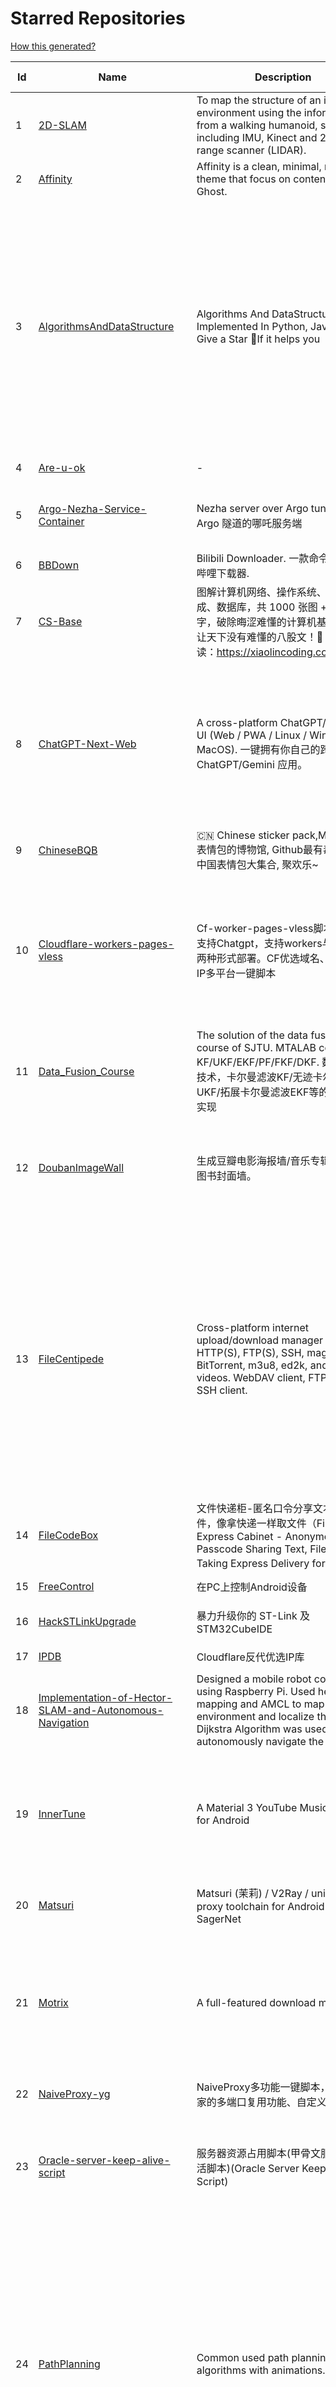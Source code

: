 # Starred Repositories  
[How this generated?](../master/USAGE.md)  
  
| Id 			| Name			| Description | Star Counts | Topics/Tags   | Last Updated 	|  
| ----------- | ----------- 	| ----------- | ----------- | ----------- 	| -----------   |  
|1|[2D-SLAM](https://github.com/Pontusun/2D-SLAM.git)|To map the structure of an indoor environment using the information from a walking humanoid, sensors including IMU, Kinect and 2D laser range scanner (LIDAR).|14||2-4-2015|  
|2|[Affinity](https://github.com/Showfom/Affinity.git)|Affinity is a clean, minimal, modern theme that focus on content for Ghost.|137|ghost, ghost-theme, ghost-themes|16-12-2019|  
|3|[AlgorithmsAndDataStructure](https://github.com/Py-Contributors/AlgorithmsAndDataStructure.git)|Algorithms And DataStructure Implemented In Python, Java & CPP, Give a Star 🌟If it helps you|892|data-structures, algorithms-and-data-structures, python-data-structures, python-algorithms, backtracking-algorithm, linkedlist, algorithm, cpp, python, algorithms, open-source, java, javascript, python3, computer-science|13-3-2024|  
|4|[Are-u-ok](https://github.com/AUK9527/Are-u-ok.git)|-|7063||26-3-2024|  
|5|[Argo-Nezha-Service-Container](https://github.com/fscarmen2/Argo-Nezha-Service-Container.git)|Nezha server over Argo tunnel 使用 Argo 隧道的哪吒服务端|470|nezha, probe, argo, cloudflared, paas, tunnel, vps|4-4-2024|  
|6|[BBDown](https://github.com/nilaoda/BBDown.git)|Bilibili Downloader. 一款命令行式哔哩哔哩下载器.|8406|downloader|13-11-2023|  
|7|[CS-Base](https://github.com/xiaolincoder/CS-Base.git)|图解计算机网络、操作系统、计算机组成、数据库，共 1000 张图 + 50 万字，破除晦涩难懂的计算机基础知识，让天下没有难懂的八股文！🚀 在线阅读：https://xiaolincoding.com  |12596|java, cpp, python, c, golang, linux, network, tcp|7-4-2024|  
|8|[ChatGPT-Next-Web](https://github.com/ChatGPTNextWeb/ChatGPT-Next-Web.git)|A cross-platform ChatGPT/Gemini UI (Web / PWA / Linux / Win / MacOS). 一键拥有你自己的跨平台 ChatGPT/Gemini 应用。|68049|chatgpt, nextjs, vercel, webui, cross-platform, tauri, tauri-app, react, desktop, gemini, fe, gemini-pro, gemini-server, gemini-ultra, ollama, groq, claude, calclaude|25-4-2024|  
|9|[ChineseBQB](https://github.com/zhaoolee/ChineseBQB.git)|🇨🇳 Chinese sticker pack,More joy / 表情包的博物馆, Github最有毒的仓库, 中国表情包大集合, 聚欢乐~|11828||6-11-2023|  
|10|[Cloudflare-workers-pages-vless](https://github.com/yonggekkk/Cloudflare-workers-pages-vless.git)|Cf-worker-pages-vless脚本，默认支持Chatgpt，支持workers与pages两种形式部署。CF优选域名、优选反代IP多平台一键脚本|2364|cdn, domain, vless, cloudflare-workers, edgetunnel, v2ray, xray, proxy, ygkkk, cloudflare-pages, edtunnel, cloudflare, chatgpt|24-4-2024|  
|11|[Data_Fusion_Course](https://github.com/Changjing-Liu/Data_Fusion_Course.git)|The solution of the data fusion  course of SJTU. MTALAB code for KF/UKF/EKF/PF/FKF/DKF. 数据融合技术，卡尔曼滤波KF/无迹卡尔曼滤波UKF/拓展卡尔曼滤波EKF等的MATLAB实现|51|kalman-filter, kalman|9-7-2023|  
|12|[DoubanImageWall](https://github.com/icue/DoubanImageWall.git)|生成豆瓣电影海报墙/音乐专辑封面墙/图书封面墙。|182|douban, douban-movie, douban-music, douban-crawler, douban-spider, douban-book|20-4-2024|  
|13|[FileCentipede](https://github.com/filecxx/FileCentipede.git)|Cross-platform internet upload/download manager for HTTP(S), FTP(S), SSH, magnet-link, BitTorrent, m3u8, ed2k, and online videos.  WebDAV client, FTP client, SSH client.|6659|bittorrent-client, download-manager, download-videos, bt, magnet, libtorrent, http-client, ftp-client, download, video-downloader, stream-downloader, torrent, qbittorrent, transmission, webdav-client, ssh-client, m3u8, remote-download, qt|20-4-2024|  
|14|[FileCodeBox](https://github.com/vastsa/FileCodeBox.git)|文件快递柜-匿名口令分享文本，文件，像拿快递一样取文件（File Express Cabinet - Anonymous Passcode Sharing Text, Files, Like Taking Express Delivery for Files）|3237|python, anonymous, fastapi, tool|9-4-2024|  
|15|[FreeControl](https://github.com/pdone/FreeControl.git)|在PC上控制Android设备|1563|android, adb, scrcpy|12-4-2024|  
|16|[HackSTLinkUpgrade](https://github.com/armink/HackSTLinkUpgrade.git)|暴力升级你的 ST-Link 及 STM32CubeIDE|88|st-link, stm32, stcubeide, cubeide|4-12-2022|  
|17|[IPDB](https://github.com/ymyuuu/IPDB.git)|Cloudflare反代优选IP库|652||26-4-2024|  
|18|[Implementation-of-Hector-SLAM-and-Autonomous-Navigation](https://github.com/Badri-R-S/Implementation-of-Hector-SLAM-and-Autonomous-Navigation.git)|Designed a mobile robot controlled using Raspberry Pi. Used hector mapping and AMCL to map the environment and localize the robot. Dijkstra Algorithm was used to autonomously navigate the robot.|2|amcl, hector-slam, ros, slam|13-11-2022|  
|19|[InnerTune](https://github.com/z-huang/InnerTune.git)|A Material 3 YouTube Music client for Android|3283|music, music-player, youtube, android, youtube-music, material-design, materialyou, innertube|21-1-2024|  
|20|[Matsuri](https://github.com/MatsuriDayo/Matsuri.git)|Matsuri (茉莉) / V2Ray / universal proxy toolchain for Android / Fork of SagerNet|2501|android, shadowsocks, v2ray, anticensorship|30-6-2023|  
|21|[Motrix](https://github.com/agalwood/Motrix.git)|A full-featured download manager.|43281|motrix, aria2, download-manager, macos, windows, linux, bittorrent, magnet, electron, bt, mac, download, torrent|7-6-2023|  
|22|[NaiveProxy-yg](https://github.com/yonggekkk/NaiveProxy-yg.git)|NaiveProxy多功能一键脚本，全网独家的多端口复用功能、自定义伪装站|269|acme, naiveproxy, warp, ygkkk|18-12-2023|  
|23|[Oracle-server-keep-alive-script](https://github.com/spiritLHLS/Oracle-server-keep-alive-script.git)|服务器资源占用脚本(甲骨文服务器保活脚本)(Oracle Server Keep Alive Script)|1508|alive, centos, debian, oracle, redhat, server, ubuntu, bash, oracle-cloud, dynamic, speedtest-cli, speedtest-go|22-10-2023|  
|24|[PathPlanning](https://github.com/zhm-real/PathPlanning.git)|Common used path planning algorithms with animations.|7355|astar, anytime-repairing-astar, learning-realtime-astar, realtime-adaptive-astar, lifelong-planning-astar, dstar, dstar-lite, anytime-dstar, rrt, rrt-star, rrt-connect, dynamic-rrt, extended-rrt, informed-rrt-star, fast-marching-trees, rrt-star-smart, batch-informed-trees, path-planning|14-12-2020|  
|25|[ROS-Autonomous-Robot](https://github.com/Abinay-Brown/ROS-Autonomous-Robot.git)|Autonomous Differential Drive Robot equipped with LIDAR AND IMU uses Hector-SLAM for mapping and ROS Navigation Stack to navigate autonomously|8||27-7-2023|  
|26|[Shadowrocket-ADBlock-Rules](https://github.com/h2y/Shadowrocket-ADBlock-Rules.git)|提供多款 Shadowrocket 规则，带广告过滤功能。用于 iOS 未越狱设备选择性地自动翻墙。|15442|shadowrocket, surge, gfw, shadowsocks, shadowsocksr, ssr, proxy|12-4-2021|  
|27|[SteamTools](https://github.com/BeyondDimension/SteamTools.git)|🛠「Watt Toolkit」是一个开源跨平台的多功能 Steam 工具箱。|18197|steam, csharp, dotnet, wpf, mvvm, xaml, avalonia, avaloniaui, dotnetcore, cross-platform, steamtools, linux-app, windows-app, macos-app, ios-app, android-app, crossplatform|25-4-2024|  
|28|[TVBox](https://github.com/2hacc/TVBox.git)|TVBox 网络接口，更新速度快，接口访问速度快且稳定！|3863|tvbox|29-3-2024|  
|29|[Telegraph-Image](https://github.com/cf-pages/Telegraph-Image.git)|Image Hosting solution, Flickr/imgur alternative, make it easy for users to share their images. Using Cloudflare Pages and Telegraph.|2385|cloudflare, cloudflare-pages, flickr, image, image-host, image-hosting, image-sharing, imgur, serverless, telegraph, upload-images|31-3-2024|  
|30|[Umi-OCR](https://github.com/hiroi-sora/Umi-OCR.git)|OCR software, free and offline. 开源、免费的离线OCR软件。支持截屏/批量导入图片，PDF文档识别，排除水印/页眉页脚，扫描/生成二维码。内置多国语言库。|21043|paddleocr, ocr, ocr-python|24-4-2024|  
|31|[UnblockNeteaseMusic](https://github.com/nondanee/UnblockNeteaseMusic.git)|Revive unavailable songs for Netease Cloud Music|17356|netease-cloud-music, unblocker, proxy-server|22-12-2020|  
|32|[VipVideo](https://github.com/iodefog/VipVideo.git)|各大网站vip视频、世界杯直播（CCTV5）免费观看 - Mac版。付费电影，VIP会员剧等，去广告播放。自用视频或者电影URL，音乐破解URL，CCTV等电视播放URL，爱奇艺、腾讯视频、芒果视频、bilibili、美剧、韩剧、日剧、音乐破解|3031||18-1-2023|  
|33|[X-TRACK](https://github.com/FASTSHIFT/X-TRACK.git)|A GPS bicycle speedometer that supports offline maps and track recording |5071|gps, gps-tracking, bicycle, speedometer, offline-maps, mcu, lvgl, mvp, gpx|22-9-2023|  
|34|[YYeTsBot](https://github.com/tgbot-collection/YYeTsBot.git)|🎬 人人影视 机器人和网站，包含人人影视全部资源以及众多网友的网盘分享|13913|yyets, telegram-bot, movies, tv-shows, bot, zimuxia|29-2-2024|  
|35|[aliyundrive-webdav](https://github.com/messense/aliyundrive-webdav.git)|阿里云盘 WebDAV 服务|9430|aliyundrive, aliyundrive-client, webdav-server, openwrt-package, luci-app|15-4-2024|  
|36|[aria2](https://github.com/aria2/aria2.git)|aria2 is a lightweight multi-protocol & multi-source, cross platform download utility operated in command-line. It supports HTTP/HTTPS, FTP, SFTP, BitTorrent and Metalink.|33558|cpp11, http, ftp, sftp, bittorrent, rpc, download, metalink|24-1-2024|  
|37|[awesome-english-ebooks](https://github.com/hehonghui/awesome-english-ebooks.git)|经济学人(含音频)、纽约客、卫报、连线、大西洋月刊等英语杂志免费下载,支持epub、mobi、pdf格式, 每周更新|16480|download, ebooks, economist, economist-ebooks, new-yorker, pdf|26-4-2024|  
|38|[awesome-toolbox-chinese](https://github.com/bestxtools/awesome-toolbox-chinese.git)|🧰 优秀工具箱集合 - 收集，推荐好用、优秀的工具箱。工具箱大全。  https://awesome-toolbox-chinese.bestxtools.com/   https://😎🧰.bestxtools.com/|942|toolbox, toolboxes, tools, awesome-list, awesome, awesome-toolbox, awesome-tools, online-tools, online-tools-websites, bestxtools|28-8-2023|  
|39|[bili2text](https://github.com/lanbinshijie/bili2text.git)|Bilibili视频转文字，一步到位，输入链接即可使用|356||25-11-2023|  
|40|[biliup](https://github.com/biliup/biliup.git)|全自动录播、直播录制、分p投稿工具，支持twitch、ytb频道搬运。|2440|bilibili, huya, douyu, douyin, bilibiliupload, youtube, twitch, downloader, download|25-4-2024|  
|41|[cashbook-desktop](https://github.com/dingdangdog/cashbook-desktop.git)|web  cashbook   web 记账本，使用Electron套壳打包为windows桌面程序|26|cashbook, electron, web, application, windows, docker, exe, ledger|18-4-2024|  
|42|[clash-verge-rev](https://github.com/clash-verge-rev/clash-verge-rev.git)|Continuation of Clash Verge - A Clash Meta GUI based on Tauri (Windows, MacOS, Linux)|17520|clash, clash-meta, clash-verge, linux, mac, tauri-app, windows, mihomo|24-4-2024|  
|43|[cloudflare](https://github.com/ip-scanner/cloudflare.git)|-|3564||14-2-2024|  
|44|[cloudflare_temp_email](https://github.com/dreamhunter2333/cloudflare_temp_email.git)|CloudFlare free temp domain email 免费收发 临时域名邮箱 支持附件|679|cloudflare-email, cloudflare-pages, cloudflare-workers, email, free|25-4-2024|  
|45|[deploy](https://github.com/pandora-next/deploy.git)|Pandora Cloud + Pandora Server + Shared Chat + BackendAPI Proxy + Chat2API + Signup Free = PandoraNext. New GPTs(Gizmo) UI, All in one!|11009|chatgpt, openai, pandora|22-12-2023|  
|46|[dijkstras-algorithm](https://github.com/mburst/dijkstras-algorithm.git)|Implementations of Dijkstra's shortest path algorithm in different languages|509||21-2-2023|  
|47|[echarts](https://github.com/apache/echarts.git)|Apache ECharts is a powerful, interactive charting and data visualization library for browser|58949|echarts, data-visualization, charts, charting-library, visualization, apache, data-viz, canvas, svg|16-4-2024|  
|48|[extract_forward_tgbot](https://github.com/AhFeil/extract_forward_tgbot.git)|存储转发给它的消息，并能推送到网页，方便查看编辑信息，附带拼接图片、视频转 GIF 功能。 Store the messages forwarded to it, and be able to push them to the web page, for easy viewing and editing of the information.|71|python3, telegram-bot|9-4-2024|  
|49|[free](https://github.com/freefq/free.git)|翻墙、免费翻墙、免费科学上网、免费节点、免费梯子、免费ss/v2ray/trojan节点、蓝灯、谷歌商店、翻墙梯子|36363|fanqiang, v2ray, lantern, trojan, freefq, gfw, vmess, bulink, vpn, shadowsocks|6-2-2024|  
|50|[get_subscribe](https://github.com/ermaozi/get_subscribe.git)|✈️ 免费机场  / 免费VPN -> 自动获取免 clash/v2ray/trojan/sr/ssr 订阅链接，间隔12小时持续更新   科学上网   翻墙|5986|clash, v2ray, trojan, trojan-go, sr, ssr, android, vpn|26-4-2024|  
|51|[halo](https://github.com/halo-dev/halo.git)|强大易用的开源建站工具。|31556|halo, cms, halocms, content-management-system, blog, blog-engine, wordpress-alternative|25-4-2024|  
|52|[hector_slam_Ceres](https://github.com/wenbowen123/hector_slam_Ceres.git)|"Localization and Perception for Control and Decision-Making of a Low-Speed Autonomous Shuttle in a Campus Pilot Deployment." SAE International Journal of Connected and Automated Vehicles 1, no. 12-01-02-0003 (2018).|21|slam, robotics, self-driving-car, ceres-solver|21-4-2019|  
|53|[hexo](https://github.com/hexojs/hexo.git)|A fast, simple & powerful blog framework, powered by Node.js.|38442|hexo, javascript, nodejs, static-site-generator, typescript|23-4-2024|  
|54|[html5-speedtest](https://github.com/insoxin/html5-speedtest.git)|一个基于HTML5的Speedtest 开源速度测试(服务器网速)只有9kb的精简汉化|107|html5-speedtest, speedtest|20-9-2019|  
|55|[iptv-sources](https://github.com/HerbertHe/iptv-sources.git)|Autoupdate iptv sources|4003|iptv, iptv-channels, iptv-m3u, m3u, kodi, tvbox, diyp, docker|29-3-2024|  
|56|[iptv-sources](https://github.com/wuhu-pig/iptv-sources.git)|自动抓取更新iptv源 Autoupdate iptv sources|1||17-12-2023|  
|57|[jpg2gif](https://github.com/hellodk34/jpg2gif.git)|把telegram导出的jpg/jpeg/png静态表情图片转换成微信能够导入的.gif文件|68|sticker, stickers, telegram|10-4-2024|  
|58|[keyword_alert_bot](https://github.com/Hootrix/keyword_alert_bot.git)|telegram keyword alert bot ⏰|198|telegram-bot, bot, python, telegram|9-4-2024|  
|59|[lottie-converter](https://github.com/ed-asriyan/lottie-converter.git)|Converts Lottie Animations (.json / .lottie) and Telegram stickers (*.tgs) to GIF / PNG / APNG / WEBP / WEBM|731|tgs, telegram, gif, sticker, lottie, stickers, animated-stickers, gifski, webp, apng, png, tgs-to-apng, tgs-to-gif, tgs-to-png, tgs-to-webp, lottie-to-apng, lottie-to-gif, lottie-to-webp, lottie-to-webm, webm|19-4-2024|  
|60|[matlab_motion_planning](https://github.com/ai-winter/matlab_motion_planning.git)|Motion planning and Navigation of AGV/AMR：ROS planner plugin implementation of A*, Theta*, JPS, D*, LPA*, D* Lite, RRT, RRT*, RRT-Connect, Informed RRT*, ACO, Voronoi, PID, LQR, MPC, APF, DWA, Bezier, B-spline, Dubins, Reeds-Shepp etc.|168|a-star, d-star, dijkstra, dynamic-window-approach, informed-rrt-star, jump-point-search, motion-planning, rrt, rrt-connect, rrt-star, ant-colony-optimization, pid-control, voronoi, theta-star, artificial-potential-field, lqr-controller, mpc-control|8-2-2024|  
|61|[mdx-editor](https://github.com/maqi1520/mdx-editor.git)|⛷ A versatile WeChat typesetting editor，also a cross-platform Markdown note-taking software ⛷ 微信排版编辑器，也是一款跨平台 Markdown 笔记软件|844|mdx, online, markdown-editor, markdown, nextjs|13-1-2024|  
|62|[mihomo](https://github.com/MetaCubeX/mihomo.git)|A simple Python Pydantic model for Honkai: Star Rail parsed data from the Mihomo API.|12501|honkai-star-rail, mihomo, python, star-rail-api|4-3-2024|  
|63|[n8n](https://github.com/n8n-io/n8n.git)|Free and source-available fair-code licensed workflow automation tool. Easily automate tasks across different services.|40672|automation, automated, iaas, ipaas, n8n, workflow, typescript, node, self-hosted, integrations, workflow-automation, cli, development, docker, low-code, low-code-development-platform, data-flow, integration-framework, apis, low-code-platform|25-4-2024|  
|64|[nekoray](https://github.com/MatsuriDayo/nekoray.git)|Qt based cross-platform GUI proxy configuration manager (backend: v2ray / sing-box)|10299|linux, proxy, qt, shadowsocks, sing-box, trojan, v2ray, vless, vmess, windows|24-2-2024|  
|65|[new-pac](https://github.com/Alvin9999/new-pac.git)|翻墙-科学上网、自由上网、免费科学上网、免费翻墙、油管youtube、fanqiang、VPN、一键翻墙浏览器，vps一键搭建翻墙服务器脚本/教程，免费shadowsocks/ss/ssr/v2ray/goflyway账号/节点，翻墙梯子，电脑、手机、iOS、安卓、windows、Mac、Linux、路由器翻墙、科学上网|51789|fanqiang, free-ssr, free-ss, ssr, shadowsocks, v2ray, gfw, shadowsocksr, ss, vmess, brook, goflyway, naiveproxy, freegate, kcptun, trojan, vpn, lantern|26-4-2024|  
|66|[plugins](https://github.com/typecho-fans/plugins.git)|Typecho Fans插件作品目录|1707|typecho, typecho-plugin, php, javascript|31-3-2024|  
|67|[qrcp](https://github.com/claudiodangelis/qrcp.git)|:zap: Transfer files over wifi from your computer to your mobile device by scanning a QR code without leaving the terminal.|9773|utility, golang, qrcode, cli, command-line|3-2-2024|  
|68|[radishes](https://github.com/radishes-music/radishes.git)|Cross-platform copyright-free music platform（跨平台的无版权的音乐平台）. 支持 windows / macos / linux / web|1044|radishes, music, electron, vue3, typescript, id3-writer, id3-reader, music-player, unblock, vip|1-3-2024|  
|69|[robot_pose_ekf](https://github.com/ros-planning/robot_pose_ekf.git)|robot_pose_ekf package for ROS Melodic and later|270||2-3-2021|  
|70|[robot_pose_ekf](https://github.com/udacity/robot_pose_ekf.git)|The robot_pose_ekf ROS package applies sensor fusion on the robot IMU and odometry values to estimate its 3D pose.|340||8-12-2021|  
|71|[robot_pose_ekf_learning](https://github.com/WinDistance/robot_pose_ekf_learning.git)|robot_pose_ekf 注释|5||20-11-2019|  
|72|[robot_pose_ekf_study](https://github.com/qianlima8888/robot_pose_ekf_study.git)|对ros下的robot_pose_ekf包源码依照个人理解添加注释|3||17-4-2019|  
|73|[rrt-algorithms](https://github.com/motion-planning/rrt-algorithms.git)|n-dimensional RRT, RRT* (RRT-Star)|529|geometry, rrt, rrt-star, algorithm, algorithms, random, motion-planning, tree|5-3-2024|  
|74|[scoutrobot](https://github.com/abelmeadows/scoutrobot.git)|We have successfully implemented the autonomous navigation of UAV with our custom python node using LiDAR ; 2D mapping with Hector SLAM and 3D mapping using Octomap algorithms in the ROS simulation environment. We also implemented an algorithm to manage the battery life of the UAV though which the UAV can use to return home when the battery-level drops down to a certain percentage.|48||27-4-2019|  
|75|[server](https://github.com/screego/server.git)|screen sharing for developers https://screego.net/|6720|webrtc, screensharing-tool, privacy, selfhosted, docker, go|10-2-2024|  
|76|[shuyuan](https://github.com/shidahuilang/shuyuan.git)|香色闺阁+阅读3.0书源+源阅读+爱阅书香+花火阅读+读不舍手+IPTV源+IPA巨魔应用=自动更新|3922|xiangsegige, reader, shuyuan, yuedu, aiyueshuxiang, yuanyuedu, iptv, ipa, trollstore, tts|25-4-2024|  
|77|[sing-box_hysteria2_tuic_argo_reality](https://github.com/yonggekkk/sing-box_hysteria2_tuic_argo_reality.git)|Sing-box精装桶一键脚本【Hysteria2、Tuic5、Vless-reality、Vmess-ws/argo】：支持多端口跳跃、自签/acme双证书、Argo固定临时双隧道等功能；singbox电脑网页客户端(支持订阅链接与本地配置直接读取)|1372|argo, clash-meta, hysteria2, nekobox, sing-box, v2rayn, openclash, shadowrocket, cdn, cloudflared, acme, telegram-bot, geosite, v2ray, xray, tuic, singbox, warp|22-4-2024|  
|78|[sshwifty](https://github.com/nirui/sshwifty.git)|Web SSH & Telnet (WebSSH & WebTelnet client) 🔮|2110|webssh, webssh2, webtelnet, telnet, ssh|25-4-2024|  
|79|[starred-repo-toc](https://github.com/yks0000/starred-repo-toc.git)|Generates Markdown table for all Starred Repositories by a GitHub user.|35|starred-repositories, starred|26-4-2024|  
|80|[translators](https://github.com/zotero/translators.git)|Zotero Translators|1138||24-4-2024|  
|81|[v2rayN](https://github.com/2dust/v2rayN.git)|A GUI client for Windows, support Xray core and v2fly core and others|61226|windows, proxy, socks5, shadowsocks, trojan, v2ray, v2fly, xray, vmess, vless, xtls|11-4-2024|  
|82|[v9porn](https://github.com/techGay/v9porn.git)|9*Porn Android 客户端，突破游客每天观看10次视频的限制，还可以下载视频|4631|rxjava2, retrofit2, mvp-architecture, dagger2, rxcache|11-6-2022|  
|83|[vaultwarden](https://github.com/dani-garcia/vaultwarden.git)|Unofficial Bitwarden compatible server written in Rust, formerly known as bitwarden_rs|32926|vaultwarden, bitwarden, rust, docker, rocket, hacktoberfest, bitwarden-rs|6-4-2024|  
|84|[vps-inventory-monitoring](https://github.com/546669204/vps-inventory-monitoring.git)|VPS库存监控系统 --- 实时把握库存信息|326||8-7-2019|  
|85|[warp-yg](https://github.com/yonggekkk/warp-yg.git)|warp多功能一键脚本，支持warp-go与wgcf切换，无限生成warp配置文件，支持升级warp+、warp团队账户，查看VPS本地IP、netflix、chatgpt解锁状态|3090|netflix, warp, warp-go, wgcf, cloudflare, ygkkk, chatgpt, socks5-proxy, warp-cli, vpn, endpoint, replit, wireguard|27-3-2024|  
|86|[wifi-cracking](https://github.com/brannondorsey/wifi-cracking.git)|Crack WPA/WPA2 Wi-Fi Routers with Airodump-ng and Aircrack-ng/Hashcat|11130|wifi, wpa2-cracking, aircrack-ng, hashcat, hacking, tutorial, cracking, password-cracking|18-5-2018|  
|87|[x-ui-yg](https://github.com/yonggekkk/x-ui-yg.git)|x-ui精简修改版脚本，集成argo隧道，默认节点即可解锁ChatGPT，xray配置已添加支持warp-socks5与wireguard warp出站分流，实现多IP出站分流共存|1048|acme, bbr, x-ui, xray-core, ygkkk, ipv4, ipv6, socks5, wireguard, reality, chatgpt, xtls-rprx-vision, warp, argo, cloudflared|13-4-2024|  
  
